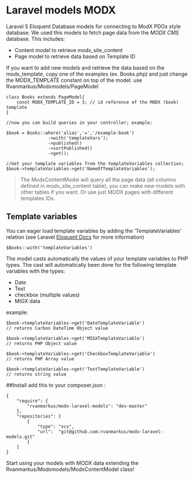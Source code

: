 # Laravel models MODX

Laravel 5 Eloquent Database models for connecting to ModX PDOx style database. We used this models to fetch page data from the *MODX CMS* database. This includes:

  - Content model to retrieve modx_site_content 
  - Page model to retrieve data based on Template ID

If you want to add new models and retrieve the data based on the modx_template, copy one of the examples (ex. Books.php) and just change the MODX_TEMPLATE constant on top of the model.
    use Rvanmarkus/Modxmodels/PageModel

    class Books extends PageModel{
        const MODX_TEMPLATE_ID = 3; // id reference of the MODX (book) template
    }
    
    //now you can build queries in your controller; example:
   
    $book = Books::where('alias','=','/example-book')
                    ->with('templateVars');
                    ->published()
                    ->sortPublished()
                    ->get();

    //Get your template variables from the templateVariables collection;                    
    $book->templateVariables->get('NameOfTemplateVariables');


> The ModxContentModel will query all the page data (all columns defined in modx_site_content table), you can make new models with other tables if you want. Or use just MODX pages with different templates IDs.

## Template variables
 You can eager load template variables by adding the 'TemplateVariables' relation (see Laravel [Eloquent Docs](http://laravel.com/docs/eloquent) for more information)
    
    $Books::with('templateVariables')
    
The model casts automatically the values of your template variables to PHP types. The cast will automatically been done for the following template variables with the types:
  - Date
  - Text
  - checkbox (multiple values)
  - MIGX data

example: 

    $book->templateVariables->get('DateTemplateVariable') 
    // returns Carbon DateTime Object value
        
    $book->templateVariables->get('MIGXTemplateVariable') 
    // returns PHP Object value
    
    $book->templateVariables->get('CheckboxTemplateVariable') 
    // returns PHP Array value
    
    $book->templateVariables->get('TextTemplateVariable') 
    // returns string value
    

 
##Install
add this to your composer.json : 
    
    {
        "require": {
            "rvanmarkus/modx-laravel-models": "dev-master"
        },
        "repositories": [
            {
                "type": "vcs",
                "url":  "git@github.com:rvanmarkus/modx-laravel-models.git"
            }
        ]
    }

Start using your models with MODX data extending the Rvanmarkus/Modxmodels/ModxContentModel class! 

